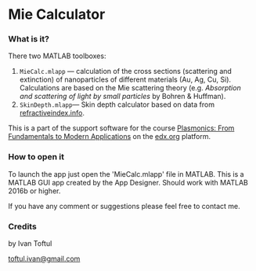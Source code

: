 # Mie Calculator

### What is it?

There two MATLAB toolboxes:

1. `MieCalc.mlapp` — calculation of the cross sections (scattering and extinction) of nanoparticles of different materials (Au, Ag, Cu, Si). Calculations are based on the Mie scattering theory (e.g. *Absorption and scattering of light by small particles* by Bohren & Huffman).
2. `SkinDepth.mlapp`— Skin depth calculator based on data from [refractiveindex.info](https://refractiveindex.info). 

This is a part of the support software for the course [Plasmonics: From Fundamentals to Modern Applications](https://www.edx.org/course/plasmonics-from-fundamentals-to-modern-applications) on the [edx.org](https://www.edx.org) platform. 

### How to open it

To launch the app just open the 'MieCalc.mlapp' file in MATLAB. This is a MATLAB GUI app created by the App Designer. Should work with MATLAB 2016b or higher.

If you have any comment or suggestions please feel free to contact me.

### Credits

by Ivan Toftul

[toftul.ivan@gmail.com](toftul.ivan@gmail.com)